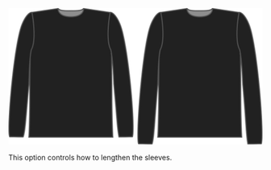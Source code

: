 
![The sleeve length bonus option on Brian](./sleevelengthbonus.svg)

This option controls how to lengthen the sleeves.